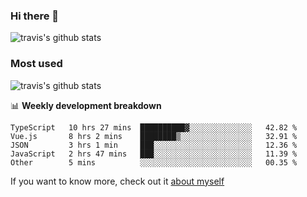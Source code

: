 ### Hi there 👋

<!--
**HondryTravis/HondryTravis** is a ✨ _special_ ✨ repository because its `README.md` (this file) appears on your GitHub profile.

Here are some ideas to get you started:

- 🔭 I’m currently working on ...
- 🌱 I’m currently learning ...
- 👯 I’m looking to collaborate on ...
- 🤔 I’m looking for help with ...
- 💬 Ask me about ...
- 📫 How to reach me: ...
- 😄 Pronouns: ...
- ⚡ Fun fact: ...
-->

![travis's github stats](https://github-readme-stats.vercel.app/api?username=HondryTravis&hide=stars)
### Most used
![travis's github stats](https://github-readme-stats.anuraghazra1.vercel.app/api/top-langs/?username=HondryTravis&layout=compact&hide_title=true)

📊 **Weekly development breakdown**

<!--START_SECTION:waka-->

```text
TypeScript   10 hrs 27 mins  ██████████▓░░░░░░░░░░░░░░   42.82 %
Vue.js       8 hrs 2 mins    ████████▒░░░░░░░░░░░░░░░░   32.91 %
JSON         3 hrs 1 min     ███░░░░░░░░░░░░░░░░░░░░░░   12.36 %
JavaScript   2 hrs 47 mins   ███░░░░░░░░░░░░░░░░░░░░░░   11.39 %
Other        5 mins          ░░░░░░░░░░░░░░░░░░░░░░░░░   00.35 %
```

<!--END_SECTION:waka-->

If you want to know more, check out it [about myself](https://hondrytravis.github.io/)
